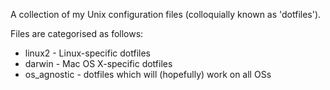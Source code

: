 A collection of my Unix configuration files (colloquially known as 'dotfiles').

Files are categorised as follows:
* linux2 - Linux-specific dotfiles
* darwin - Mac OS X-specific dotfiles
* os_agnostic - dotfiles which will (hopefully) work on all OSs
